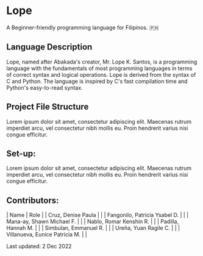 # Lope 
A Beginner-friendly programming language for Filipinos. :philippines:

## Language Description
Lope, named after Abakada's creator, Mr. Lope K. Santos, is a programming language with the fundamentals of most programming languages in terms of correct syntax and logical operations. Lope is derived from the syntax of C and Python. The language is inspired by C's fast compilation time and Python's easy-to-read syntax. 

## Project File Structure
Lorem ipsum dolor sit amet, consectetur adipiscing elit. Maecenas rutrum imperdiet arcu, vel consectetur nibh mollis eu. Proin hendrerit varius nisi congue efficitur.

## Set-up:
Lorem ipsum dolor sit amet, consectetur adipiscing elit. Maecenas rutrum imperdiet arcu, vel consectetur nibh mollis eu. Proin hendrerit varius nisi congue efficitur.

## Contributors:
| Name                              | Role                              |
| Cruz, Denise Paula                |                                   |
| Fangonilo, Patricia Ysabel D.     |                                   |
| Mana-ay, Shawn Michael F.         |                                   |
| Nablo, Romar Kenshin R.           |                                   |
| Padilla, Hannah M.                |                                   |
| Simbulan, Emmanuel R.             |                                   |
| Ureña, Yuan Ragile C.             |                                   |
| Villanueva, Eunice Patricia M.    |                                   |

Last updated: 2 Dec 2022

